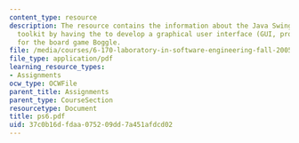 ```yaml
---
content_type: resource
description: The resource contains the information about the Java Swing windowing
  toolkit by having the to develop a graphical user interface (GUI, pronounced gooey)
  for the board game Boggle.
file: /media/courses/6-170-laboratory-in-software-engineering-fall-2005/37c0b16dfdaa075209dd7a451afdcd02_ps6.pdf
file_type: application/pdf
learning_resource_types:
- Assignments
ocw_type: OCWFile
parent_title: Assignments
parent_type: CourseSection
resourcetype: Document
title: ps6.pdf
uid: 37c0b16d-fdaa-0752-09dd-7a451afdcd02
---
```

